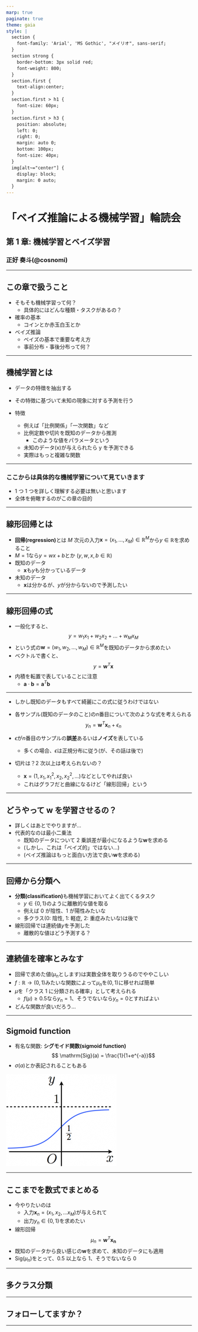 ```yaml
---
marp: true
paginate: true
theme: gaia
style: |
  section {
    font-family: 'Arial', 'MS Gothic', "メイリオ", sans-serif;
  }
  section strong {
    border-bottom: 3px solid red;
    font-weight: 800;
  }
  section.first {
    text-align:center;
  }
  section.first > h1 {
    font-size: 60px;
  }
  section.first > h3 {
    position: absolute;
    left: 0;
    right: 0;
    margin: auto 0;
    bottom: 100px;
    font-size: 40px;
  }
  img[alt~="center"] {
    display: block;
    margin: 0 auto;
  }
---
```


<!-- _class: first -->

# 「ベイズ推論による機械学習」輪読会

## 第 1 章: 機械学習とベイズ学習

### 正好 奏斗(@cosnomi)

---

## この章で扱うこと

- そもそも機械学習って何？
  - 具体的にはどんな種類・タスクがあるの？
- 確率の基本
  - コインとか赤玉白玉とか
- ベイズ推論
  - ベイズの基本で重要な考え方
  - 事前分布・事後分布って何？

---

## 機械学習とは

- データの特徴を抽出する
- その特徴に基づいて未知の現象に対する予測を行う

- 特徴
  - 例えば「比例関係」「一次関数」など
  - 比例定数や切片を既知のデータから推測
    - このような値をパラメータという
  - 未知のデータ(x)が与えられたら y を予測できる
  - 実際はもっと複雑な関数

---

### ここからは具体的な機械学習について見ていきます

- 1 つ 1 つを詳しく理解する必要は無いと思います
- 全体を俯瞰するのがこの章の目的

---

## 線形回帰とは

- <strong>回帰(regression)</strong>とは $M$ 次元の入力$\bm{x} = (x_1, ..., x_M) \in \mathbb{R}^M$から$y\in \mathbb{R}$を求めること
- $M=1$なら$y=wx+b$とか ($y, w, x, b \in \mathbb{R}$)
- 既知のデータ
  - $\bm{x}$も$y$も分かっているデータ
- 未知のデータ
  - $\bm{x}$は分かるが、$y$が分からないので予測したい

---

## 線形回帰の式

- 一般化すると、
  $$y=w_1x_1+w_2x_2+\dots+w_Mx_M$$
- という式の$\bm{w} = (w_1, w_2, ..., w_M) \in \mathbb{R}^M$を既知のデータから求めたい
- ベクトルで書くと、
  $$y=\bm{w}^T\bm{x}$$
- 内積を転置で表していることに注意
  - $\bm{a}\cdot \bm{b} = \bm{a}^T\bm{b}$

---

- しかし既知のデータもすべて綺麗にこの式に従うわけではない
- 各サンプル(既知のデータのこと)の$n$番目について次のような式を考えられる
  $$ y_n = \bm{w}^T\bm{x}_n + \epsilon_n$$
- $\epsilon$が$n$番目のサンプルの<strong>誤差</strong>あるいは<strong>ノイズ</strong>を表している

  - 多くの場合、$\epsilon$は正規分布に従う(が、その話は後で)

- 切片は？2 次以上は考えられないの？
  - $\bm{x}=(1, x_1, {x_1}^2, x_2, {x_2}^2,...)$などとしてやれば良い
  - これはグラフだと曲線になるけど「線形回帰」という

---

## どうやって w を学習させるの？

- 詳しくはあとでやりますが…
- 代表的なのは最小二乗法
  - 既知のデータについて 2 乗誤差が最小になるような$\bm{w}$を求める
  - (しかし、これは「ベイズ的」ではない…)
  - (ベイズ推論はもっと面白い方法で良い$\bm{w}$を求める)

---

## 回帰から分類へ

- <strong>分類(classification)</strong>も機械学習においてよく出てくるタスク
  - $y \in \{0, 1\}$のように離散的な値を取る
  - 例えば 0 が陰性、1 が陽性みたいな
  - 多クラス(0: 陰性, 1: 軽症, 2: 重症みたいな)は後で
- 線形回帰では連続値$y$を予測した
  - 離散的な値はどう予測する？

---

## 連続値を確率とみなす

- 回帰で求めた値($\mu_n$とします)は実数全体を取りうるのでややこしい
- $f: \mathbb{R} \rightarrow (0,1)$みたいな関数によって$\mu_n$を$(0,1)$に移せれば簡単
- $\mu$を「クラス 1 に分類される確率」として考えられる
  - $f(\mu)\geq 0.5$なら$y_n=1$、そうでないなら$y_n=0$とすればよい
- どんな関数が良いだろう…

---

## Sigmoid function

- 有名な関数: <strong>シグモイド関数(sigmoid function)</strong>
  $$ \mathrm{Sig}(a) = \frac{1}{1+e^{-a}}$$
- $\sigma(a)$とか表記されることもある

![center](sigmoid.png)

---

## ここまでを数式でまとめる

- 今やりたいのは
  - 入力$\bm{x}_n=(x_1, x_2, ... x_M)$が与えられて
  - 出力$y_n \in \{0, 1\}$を求めたい
- 線形回帰
  $$ \mu_n = \bm{w}^T\bm{x_n}$$
- 既知のデータから良い感じの$\bm{w}$を求めて、未知のデータにも適用
- $\mathrm{Sig}(\mu_n)$をとって、0.5 以上なら 1、そうでないなら 0

---

## 多クラス分類

---

## フォローしてますか？

---
